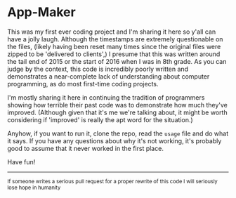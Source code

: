 # App-Maker
This was my first ever coding project and I'm sharing it here so y'all can have a jolly laugh. Although the timestamps are extremely questionable on the files, (likely having been reset many times since the original files were zipped to be 'delivered to clients',) I presume that this was written around the tail end of 2015 or the start of 2016 when I was in 8th grade. As you can judge by the context, this code is incredibly poorly written and demonstrates a near-complete lack of understanding about computer programming, as do most first-time coding projects.

I'm mostly sharing it here in continuing the tradition of programmers showing how terrible their past code was to demonstrate how much they've improved. (Although given that it's me we're talking about, it might be worth considering if 'improved' is really the apt word for the situation.)

Anyhow, if you want to run it, clone the repo, read the `usage` file and do what it says. If you have any questions about why it's not working, it's probably good to assume that it never worked in the first place.

Have fun!

---

<sup>If someone writes a serious pull request for a proper rewrite of this code I will seriously lose hope in humanity<sup>
